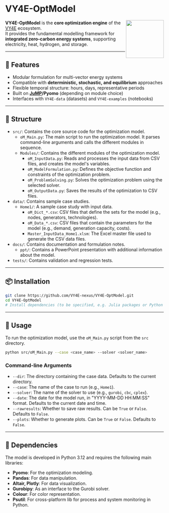 # VY4E-OptModel

<img src="https://github.com/VY4E/.github/blob/f702b41f95871fa4c76195a16e9fb8572e3285d4/VY4E_avatar_transparent_v6.png" width="120" align="right" />

**VY4E-OptModel** is the **core optimization engine** of the [VY4E](https://github.com/VY4E) ecosystem.  
It provides the fundamental modelling framework for **integrated zero-carbon energy systems**, supporting electricity, heat, hydrogen, and storage.

---

## 🚀 Features
- Modular formulation for multi-vector energy systems
- Compatible with **deterministic, stochastic, and equilibrium** approaches
- Flexible temporal structure: hours, days, representative periods
- Built on **[JuMP](https://jump.dev)/Pyomo** (depending on module choice)
- Interfaces with `VY4E-data` (datasets) and `VY4E-examples` (notebooks)

---

## 📂 Structure
- `src/`: Contains the core source code for the optimization model.
  - `oM_Main.py`: The main script to run the optimization model. It parses command-line arguments and calls the different modules in sequence.
  - `Modules/`: Contains the different modules of the optimization model.
    - `oM_InputData.py`: Reads and processes the input data from CSV files, and creates the model's variables.
    - `oM_ModelFormulation.py`: Defines the objective function and constraints of the optimization problem.
    - `oM_ProblemSolving.py`: Solves the optimization problem using the selected solver.
    - `oM_OutputData.py`: Saves the results of the optimization to CSV files.
- `data/`: Contains sample case studies.
  - `Home1/`: A sample case study with input data.
    - `oM_Dict_*.csv`: CSV files that define the sets for the model (e.g., nodes, generators, technologies).
    - `oM_Data_*.csv`: CSV files that contain the parameters for the model (e.g., demand, generation capacity, costs).
    - `Master_InputData_Home1.xlsm`: The Excel master file used to generate the CSV data files.
- `docs/`: Contains documentation and formulation notes.
  - `ppt/`: Contains a PowerPoint presentation with additional information about the model.
- `tests/`: Contains validation and regression tests.

---

## 📦 Installation
```bash
git clone https://github.com/VY4E-nexus/VY4E-OptModel.git
cd VY4E-OptModel
# Install dependencies (to be specified, e.g. Julia packages or Python venv)
```

---

## 🚀 Usage
To run the optimization model, use the `oM_Main.py` script from the `src` directory.

```bash
python src/oM_Main.py --case <case_name> --solver <solver_name>
```

### Command-line Arguments
- `--dir`: The directory containing the case data. Defaults to the current directory.
- `--case`: The name of the case to run (e.g., `Home1`).
- `--solver`: The name of the solver to use (e.g., `gurobi`, `cbc`, `cplex`).
- `--date`: The date for the model run, in "YYYY-MM-DD HH:MM:SS" format. Defaults to the current date and time.
- `--rawresults`: Whether to save raw results. Can be `True` or `False`. Defaults to `False`.
- `--plots`: Whether to generate plots. Can be `True` or `False`. Defaults to `False`.

---

## 🧩 Dependencies
The model is developed in Python 3.12 and requires the following main libraries:
- **Pyomo**: For the optimization modeling.
- **Pandas**: For data manipulation.
- **Altair, Plotly**: For data visualization.
- **Gurobipy**: As an interface to the Gurobi solver.
- **Colour**: For color representation.
- **Psutil**: For cross-platform lib for process and system monitoring in Python.
